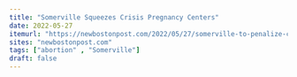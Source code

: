 ```yaml
---
title: "Somerville Squeezes Crisis Pregnancy Centers"
date: 2022-05-27
itemurl: "https://newbostonpost.com/2022/05/27/somerville-to-penalize-crisis-pregnancy-centers/"
sites: "newbostonpost.com"
tags: ["abortion" , "Somerville"]
draft: false
---
```




